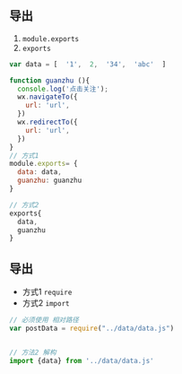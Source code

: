 

## 导出

1. `module.exports`
2. `exports`

```js
var data = [  '1',  2,  '34',  'abc'  ]

function guanzhu (){
  console.log('点击关注');
  wx.navigateTo({
    url: 'url',
  })
  wx.redirectTo({
    url: 'url',
  })
}
// 方式1
module.exports= { 
  data: data,
  guanzhu: guanzhu
}

// 方式2
exports{ 
  data,
  guanzhu
}
```



## 导出

- 方式1 `require`
- 方式2 `import`

```js
// 必须使用 相对路径
var postData = require("../data/data.js")


// 方法2 解构
import {data} from '../data/data.js'
```

